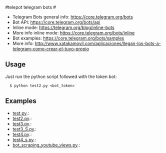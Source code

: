 #telepot telegram bots #

 * Telegram Bots general info: https://core.telegram.org/bots
 * Bot API: https://core.telegram.org/bots/api
 * Inline mode: https://telegram.org/blog/inline-bots
 * More info inline mode: https://core.telegram.org/bots/inline
 * Bot examples: https://core.telegram.org/bots/samples
 * More info:
    http://www.xatakamovil.com/aplicaciones/llegan-los-bots-a-telegram-como-crear-el-tuyo-propio

## Usage ##
Just run the python script followed with the token bot:

      $ python test2.py <bot_token>

## Examples ##

 * [test.py](https://github.com/paclema/pcmods/blob/master/telegram_bot/telepot/test.py).:
 * [test2.py](https://github.com/paclema/pcmods/blob/master/telegram_bot/telepot/test2.py).:
 * [test3.py](https://github.com/paclema/pcmods/blob/master/telegram_bot/telepot/test3.py).:
 * [test3_S.py](https://github.com/paclema/pcmods/blob/master/telegram_bot/telepot/test3_s.py).:
 * [test4.py](https://github.com/paclema/pcmods/blob/master/telegram_bot/telepot/test4.py).:
 * [test4_s.py](https://github.com/paclema/pcmods/blob/master/telegram_bot/telepot/test4_s.py).:
 * [bot_scraping_youtube_views.py](https://github.com/paclema/pcmods/blob/master/telegram_bot/telepot/bot_scraping_youtube_views.py).:
 
